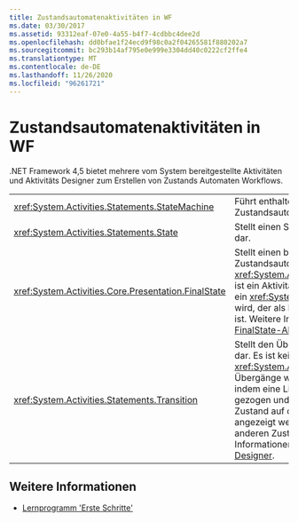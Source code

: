 ```yaml
---
title: Zustandsautomatenaktivitäten in WF
ms.date: 03/30/2017
ms.assetid: 93312eaf-07e0-4a55-b4f7-4cdbbc4dee2d
ms.openlocfilehash: dd0bfae1f24ecd9f98c0a2f04265581f880202a7
ms.sourcegitcommit: bc293b14af795e0e999e3304dd40c0222cf2ffe4
ms.translationtype: MT
ms.contentlocale: de-DE
ms.lasthandoff: 11/26/2020
ms.locfileid: "96261721"
---
```

# <a name="state-machine-activities-in-wf"></a>Zustandsautomatenaktivitäten in WF

.NET Framework 4,5 bietet mehrere vom System bereitgestellte Aktivitäten und Aktivitäts Designer zum Erstellen von Zustands Automaten Workflows.  
  
|||  
|-|-|  
|<xref:System.Activities.Statements.StateMachine>|Führt enthaltene Aktivitäten mithilfe des vertrauten Zustandsautomatenparadigmas aus.|  
|<xref:System.Activities.Statements.State>|Stellt einen Status in einem Zustandsautomaten dar.|  
|<xref:System.Activities.Core.Presentation.FinalState>|Stellt einen beendenden Zustand in einem Zustandsautomaten dar. <xref:System.Activities.Core.Presentation.FinalState> ist ein Aktivitätsdesigner, bei dessen Verwendung ein <xref:System.Activities.Statements.State> erstellt wird, der als beendender Zustand vorkonfiguriert ist. Weitere Informationen finden Sie unter [FinalState-Aktivitäts Designer](/visualstudio/workflow-designer/finalstate-activity-designer).|  
|<xref:System.Activities.Statements.Transition>|Stellt den Übergang zwischen zwei Zuständen dar. Es ist kein **Toolbox** Element für vorhanden <xref:System.Activities.Statements.Transition> . Übergänge werden im Workflow-Designer erstellt, indem eine Linie zwischen zwei Zuständen gezogen und abgelegt wird, oder indem ein Zustand auf den Dreiecken abgelegt wird, die angezeigt werden, wenn ein Zustand über einen anderen Zustand bewegt wird. Weitere Informationen finden Sie unter [Transition Activity Designer](/visualstudio/workflow-designer/transition-activity-designer).|  
  
## <a name="see-also"></a>Weitere Informationen

- [Lernprogramm 'Erste Schritte'](getting-started-tutorial.md)
